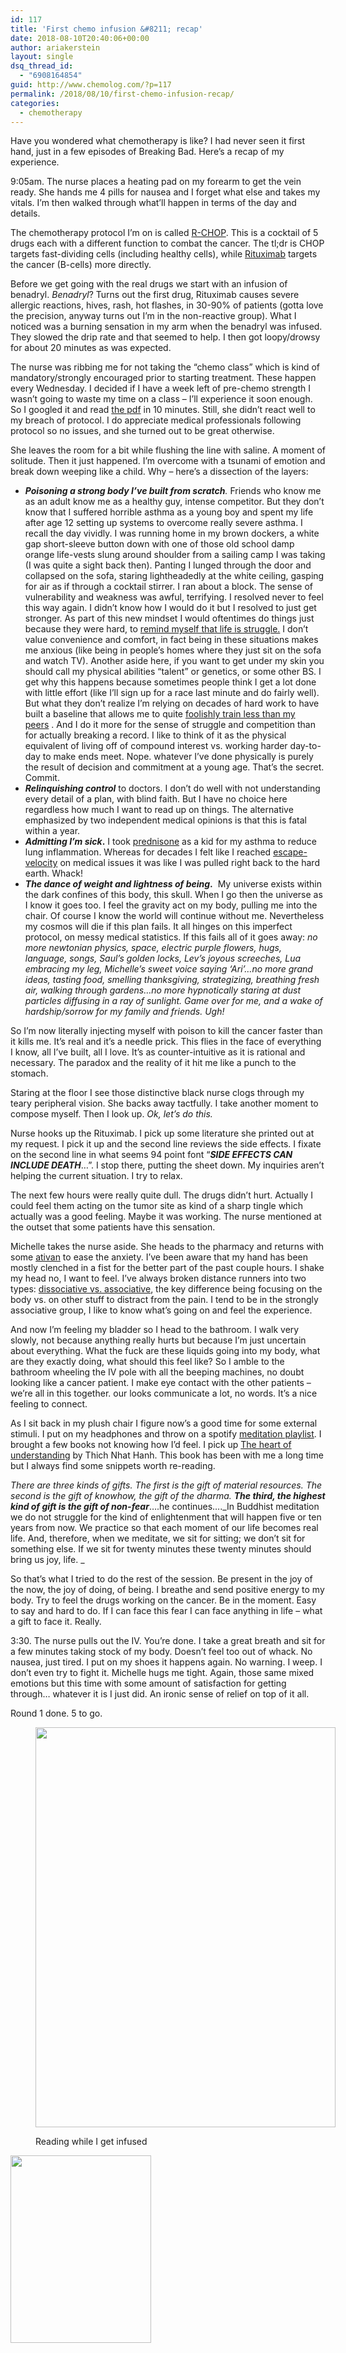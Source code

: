```yaml
---
id: 117
title: 'First chemo infusion &#8211; recap'
date: 2018-08-10T20:40:06+00:00
author: ariakerstein
layout: single
dsq_thread_id:
  - "6908164854"
guid: http://www.chemolog.com/?p=117
permalink: /2018/08/10/first-chemo-infusion-recap/
categories:
  - chemotherapy
---
```

Have you wondered what chemotherapy is like? I had never seen it first hand, just in a few episodes of Breaking Bad. Here&#8217;s a recap of my experience.

<!--more-->9:05am. The nurse places a heating pad on my forearm to get the vein ready. She hands me 4 pills for nausea and I forget what else and takes my vitals. I&#8217;m then walked through what&#8217;ll happen in terms of the day and details.

The chemotherapy protocol I&#8217;m on is called [R-CHOP](https://www.cancer.gov/about-cancer/treatment/drugs/R-CHOP). This is a cocktail of 5 drugs each with a different function to combat the cancer. The tl;dr is CHOP targets fast-dividing cells (including healthy cells), while [Rituximab](https://en.wikipedia.org/wiki/Rituximab) targets the cancer (B-cells) more directly.

Before we get going with the real drugs we start with an infusion of benadryl. _Benadryl_? Turns out the first drug, Rituximab causes severe allergic reactions, hives, rash, hot flashes, in 30-90% of patients (gotta love the precision, anyway turns out I&#8217;m in the non-reactive group). What I noticed was a burning sensation in my arm when the benadryl was infused. They slowed the drip rate and that seemed to help. I then got loopy/drowsy for about 20 minutes as was expected.

The nurse was ribbing me for not taking the &#8220;chemo class&#8221; which is kind of mandatory/strongly encouraged prior to starting treatment. These happen every Wednesday. I decided if I have a week left of pre-chemo strength I wasn&#8217;t going to waste my time on a class &#8211; I&#8217;ll experience it soon enough. So I googled it and read [the pdf](https://m.mydoctor.kaiserpermanente.org/ncal/Images/Chemo%20orientation_tcm75-659138.pdf) in 10 minutes. Still, she didn&#8217;t react well to my breach of protocol. I do appreciate medical professionals following protocol so no issues, and she turned out to be great otherwise.

She leaves the room for a bit while flushing the line with saline. A moment of solitude. Then it just happened. I&#8217;m overcome with a tsunami of emotion and break down weeping like a child. Why &#8211; here&#8217;s a dissection of the layers:

  * _**Poisoning a strong body I&#8217;ve built from scratch**._ Friends who know me as an adult know me as a healthy guy, intense competitor. But they don&#8217;t know that I suffered horrible asthma as a young boy and spent my life after age 12 setting up systems to overcome really severe asthma. I recall the day vividly. I was running home in my brown dockers, a white gap short-sleeve button down with one of those old school damp orange life-vests slung around shoulder from a sailing camp I was taking (I was quite a sight back then). Panting I lunged through the door and collapsed on the sofa, staring lightheadedly at the white ceiling, gasping for air as if through a cocktail stirrer. I ran about a block. The sense of vulnerability and weakness was awful, terrifying. I resolved never to feel this way again. I didn&#8217;t know how I would do it but I resolved to just get stronger. As part of this new mindset I would oftentimes do things just because they were hard, to [remind myself that life is struggle.](http://www.samuelakerstein.com/the-value-of-aggression/) I don&#8217;t value convenience and comfort, in fact being in these situations makes me anxious (like being in people&#8217;s homes where they just sit on the sofa and watch TV). Another aside here, if you want to get under my skin you should call my physical abilities &#8220;talent&#8221; or genetics, or some other BS. I get why this happens because sometimes people think I get a lot done with little effort (like I&#8217;ll sign up for a race last minute and do fairly well). But what they don&#8217;t realize I&#8217;m relying on decades of hard work to have built a baseline that allows me to quite [foolishly train less than my peers](http://www.samuelakerstein.com/a-runners-notes-on-the-2008-boston-marathon/) . And I do it more for the sense of struggle and competition than for actually breaking a record. I like to think of it as the physical equivalent of living off of compound interest vs. working harder day-to-day to make ends meet. Nope. whatever I&#8217;ve done physically is purely the result of decision and commitment at a young age. That&#8217;s the secret. Commit.
  * _**Relinquishing control**_ to doctors. I don&#8217;t do well with not understanding every detail of a plan, with blind faith. But I have no choice here regardless how much I want to read up on things. The alternative emphasized by two independent medical opinions is that this is fatal within a year.
  * **_Admitting I&#8217;m sick_.** I took [prednisone](https://en.wikipedia.org/wiki/Prednisone) as a kid for my asthma to reduce lung inflammation. Whereas for decades I felt like I reached [escape-velocity](https://en.wikipedia.org/wiki/Escape_velocity) on medical issues it was like I was pulled right back to the hard earth. Whack!
  * **_The dance of weight and lightness of being_.**  My universe exists within the dark confines of this body, this skull. When I go then the universe as I know it goes too. I feel the gravity act on my body, pulling me into the chair. Of course I know the world will continue without me. Nevertheless my cosmos will die if this plan fails. It all hinges on this imperfect protocol, on messy medical statistics. If this fails all of it goes away: _no more newtonian physics, space, electric purple flowers, hugs, language, songs, Saul&#8217;s golden locks, Lev&#8217;s joyous screeches, Lua embracing my leg, Michelle&#8217;s sweet voice saying &#8216;Ari&#8217;&#8230;no more grand ideas, tasting food, smelling thanksgiving, strategizing, breathing fresh air, walking through gardens&#8230;no more hypnotically staring at dust particles diffusing in a ray of sunlight. Game over for me, and a wake of hardship/sorrow for my family and friends. Ugh!_

So I&#8217;m now literally injecting myself with poison to kill the cancer faster than it kills me. It&#8217;s real and it&#8217;s a needle prick. This flies in the face of everything I know, all I&#8217;ve built, all I love. It&#8217;s as counter-intuitive as it is rational and necessary. The paradox and the reality of it hit me like a punch to the stomach.

Staring at the floor I see those distinctive black nurse clogs through my teary peripheral vision. She backs away tactfully. I take another moment to compose myself. Then I look up. _Ok, let&#8217;s do this._

Nurse hooks up the Rituximab. I pick up some literature she printed out at my request. I pick it up and the second line reviews the side effects. I fixate on the second line in what seems 94 point font &#8220;**_SIDE EFFECTS CAN INCLUDE DEATH_**&#8230;&#8221;. I stop there, putting the sheet down. My inquiries aren&#8217;t helping the current situation. I try to relax.

The next few hours were really quite dull. The drugs didn&#8217;t hurt. Actually I could feel them acting on the tumor site as kind of a sharp tingle which actually was a good feeling. Maybe it was working. The nurse mentioned at the outset that some patients have this sensation.

Michelle takes the nurse aside. She heads to the pharmacy and returns with some [ativan](https://www.rxlist.com/ativan-drug.htm) to ease the anxiety. I&#8217;ve been aware that my hand has been mostly clenched in a fist for the better part of the past couple hours. I shake my head no, I want to feel. I&#8217;ve always broken distance runners into two types: [dissociative vs. associative](https://www.flotrack.org/articles/5017792-thinking-on-the-run-association-vs-dissociation), the key difference being focusing on the body vs. on other stuff to distract from the pain. I tend to be in the strongly associative group, I like to know what&#8217;s going on and feel the experience.

And now I&#8217;m feeling my bladder so I head to the bathroom. I walk very slowly, not because anything really hurts but because I&#8217;m just uncertain about everything. What the fuck are these liquids going into my body, what are they exactly doing, what should this feel like? So I amble to the bathroom wheeling the IV pole with all the beeping machines, no doubt looking like a cancer patient. I make eye contact with the other patients &#8211; we&#8217;re all in this together. our looks communicate a lot, no words. It&#8217;s a nice feeling to connect.

As I sit back in my plush chair I figure now&#8217;s a good time for some external stimuli. I put on my headphones and throw on a spotify [meditation playlist](https://open.spotify.com/user/125982956/playlist/4GjO0VsMfULILjyXUkvqak?si=m9u2UrKpTviH-MnoXwr_lg). I brought a few books not knowing how I&#8217;d feel. I pick up [The heart of understanding](https://www.amazon.com/Heart-Understanding-Commentaries-Prajnaparamita-Sutra-ebook/dp/B0036FUCH2) by Thich Nhat Hanh. This book has been with me a long time but I always find some snippets worth re-reading.

_There are three kinds of gifts. The first is the gift of material resources. The second is the gift of knowhow, the gift of the dharma. **The third, the highest kind of gift is the gift of non-fear**_&#8230;.he continues&#8230;._In Buddhist meditation we do not struggle for the kind of enlightenment that will happen five or ten years from now. We practice so that each moment of our life becomes real life. And, therefore, when we meditate, we sit for sitting; we don&#8217;t sit for something else. If we sit for twenty minutes these twenty minutes should bring us joy, life. _

So that&#8217;s what I tried to do the rest of the session. Be present in the joy of the now, the joy of doing, of being. I breathe and send positive energy to my body. Try to feel the drugs working on the cancer. Be in the moment. Easy to say and hard to do. If I can face this fear I can face anything in life &#8211; what a gift to face it. Really.

3:30. The nurse pulls out the IV. You&#8217;re done. I take a great breath and sit for a few minutes taking stock of my body. Doesn&#8217;t feel too out of whack. No nausea, just tired. I put on my shoes it happens again. No warning. I weep. I don&#8217;t even try to fight it. Michelle hugs me tight. Again, those same mixed emotions but this time with some amount of satisfaction for getting through&#8230; whatever it is I just did. An ironic sense of relief on top of it all.

Round 1 done. 5 to go.<figure id="attachment_154" style="width: 480px" class="wp-caption alignnone">

<img class="wp-image-154 size-full" src="https://i2.wp.com/www.chemolog.com/wp-content/uploads/2018/08/878C8811-F75B-4839-B419-E45607BAC68F.jpg?resize=480%2C640" alt="" width="480" height="640" srcset="https://i2.wp.com/www.chemolog.com/wp-content/uploads/2018/08/878C8811-F75B-4839-B419-E45607BAC68F.jpg?w=480 480w, https://i2.wp.com/www.chemolog.com/wp-content/uploads/2018/08/878C8811-F75B-4839-B419-E45607BAC68F.jpg?resize=225%2C300 225w" sizes="(max-width: 480px) 100vw, 480px" data-recalc-dims="1" /><figcaption class="wp-caption-text">Reading while I get infused</figcaption></figure> 

<img class="alignnone wp-image-157 size-medium" src="https://i2.wp.com/www.chemolog.com/wp-content/uploads/2018/08/3be1cd532ed83c9956c4070b75237b4a4bde707c.jpg?resize=225%2C300" alt="" width="225" height="300" srcset="https://i2.wp.com/www.chemolog.com/wp-content/uploads/2018/08/3be1cd532ed83c9956c4070b75237b4a4bde707c.jpg?resize=225%2C300 225w, https://i2.wp.com/www.chemolog.com/wp-content/uploads/2018/08/3be1cd532ed83c9956c4070b75237b4a4bde707c.jpg?resize=768%2C1024 768w, https://i2.wp.com/www.chemolog.com/wp-content/uploads/2018/08/3be1cd532ed83c9956c4070b75237b4a4bde707c.jpg?resize=1200%2C1600 1200w, https://i2.wp.com/www.chemolog.com/wp-content/uploads/2018/08/3be1cd532ed83c9956c4070b75237b4a4bde707c.jpg?w=1478 1478w, https://i2.wp.com/www.chemolog.com/wp-content/uploads/2018/08/3be1cd532ed83c9956c4070b75237b4a4bde707c.jpg?w=2217 2217w" sizes="(max-width: 225px) 100vw, 225px" data-recalc-dims="1" />